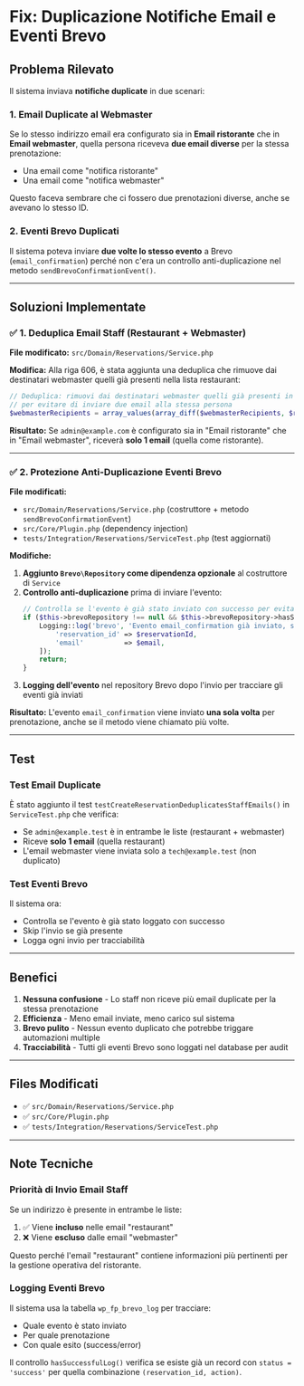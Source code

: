 # Fix: Duplicazione Notifiche Email e Eventi Brevo

## Problema Rilevato

Il sistema inviava **notifiche duplicate** in due scenari:

### 1. Email Duplicate al Webmaster
Se lo stesso indirizzo email era configurato sia in **Email ristorante** che in **Email webmaster**, quella persona riceveva **due email diverse** per la stessa prenotazione:
- Una email come "notifica ristorante" 
- Una email come "notifica webmaster"

Questo faceva sembrare che ci fossero due prenotazioni diverse, anche se avevano lo stesso ID.

### 2. Eventi Brevo Duplicati
Il sistema poteva inviare **due volte lo stesso evento** a Brevo (`email_confirmation`) perché non c'era un controllo anti-duplicazione nel metodo `sendBrevoConfirmationEvent()`.

---

## Soluzioni Implementate

### ✅ 1. Deduplica Email Staff (Restaurant + Webmaster)

**File modificato:** `src/Domain/Reservations/Service.php`

**Modifica:** Alla riga 606, è stata aggiunta una deduplica che rimuove dai destinatari webmaster quelli già presenti nella lista restaurant:

```php
// Deduplica: rimuovi dai destinatari webmaster quelli già presenti in restaurant
// per evitare di inviare due email alla stessa persona
$webmasterRecipients = array_values(array_diff($webmasterRecipients, $restaurantRecipients));
```

**Risultato:** Se `admin@example.com` è configurato sia in "Email ristorante" che in "Email webmaster", riceverà **solo 1 email** (quella come ristorante).

---

### ✅ 2. Protezione Anti-Duplicazione Eventi Brevo

**File modificati:**
- `src/Domain/Reservations/Service.php` (costruttore + metodo `sendBrevoConfirmationEvent`)
- `src/Core/Plugin.php` (dependency injection)
- `tests/Integration/Reservations/ServiceTest.php` (test aggiornati)

**Modifiche:**

1. **Aggiunto `Brevo\Repository` come dipendenza opzionale** al costruttore di `Service`
2. **Controllo anti-duplicazione** prima di inviare l'evento:
   ```php
   // Controlla se l'evento è già stato inviato con successo per evitare duplicati
   if ($this->brevoRepository !== null && $this->brevoRepository->hasSuccessfulLog($reservationId, 'email_confirmation')) {
       Logging::log('brevo', 'Evento email_confirmation già inviato, skip per evitare duplicati', [
           'reservation_id' => $reservationId,
           'email'          => $email,
       ]);
       return;
   }
   ```
3. **Logging dell'evento** nel repository Brevo dopo l'invio per tracciare gli eventi già inviati

**Risultato:** L'evento `email_confirmation` viene inviato **una sola volta** per prenotazione, anche se il metodo viene chiamato più volte.

---

## Test

### Test Email Duplicate
È stato aggiunto il test `testCreateReservationDeduplicatesStaffEmails()` in `ServiceTest.php` che verifica:
- Se `admin@example.test` è in entrambe le liste (restaurant + webmaster)
- Riceve **solo 1 email** (quella restaurant)
- L'email webmaster viene inviata solo a `tech@example.test` (non duplicato)

### Test Eventi Brevo
Il sistema ora:
- Controlla se l'evento è già stato loggato con successo
- Skip l'invio se già presente
- Logga ogni invio per tracciabilità

---

## Benefici

1. **Nessuna confusione** - Lo staff non riceve più email duplicate per la stessa prenotazione
2. **Efficienza** - Meno email inviate, meno carico sul sistema
3. **Brevo pulito** - Nessun evento duplicato che potrebbe triggare automazioni multiple
4. **Tracciabilità** - Tutti gli eventi Brevo sono loggati nel database per audit

---

## Files Modificati

- ✅ `src/Domain/Reservations/Service.php`
- ✅ `src/Core/Plugin.php`
- ✅ `tests/Integration/Reservations/ServiceTest.php`

---

## Note Tecniche

### Priorità di Invio Email Staff
Se un indirizzo è presente in entrambe le liste:
1. ✅ Viene **incluso** nelle email "restaurant"
2. ❌ Viene **escluso** dalle email "webmaster"

Questo perché l'email "restaurant" contiene informazioni più pertinenti per la gestione operativa del ristorante.

### Logging Eventi Brevo
Il sistema usa la tabella `wp_fp_brevo_log` per tracciare:
- Quale evento è stato inviato
- Per quale prenotazione
- Con quale esito (success/error)

Il controllo `hasSuccessfulLog()` verifica se esiste già un record con `status = 'success'` per quella combinazione `(reservation_id, action)`.
